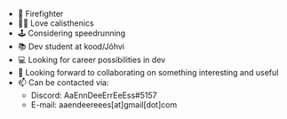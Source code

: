 - 🚒 Firefighter
- 🤸‍♂️ Love calisthenics
- 🕹️ Considering speedrunning
- 📚 Dev student at kood/Jõhvi
- 💻 Looking for career possibilities in dev
- 🤝 Looking forward to collaborating on something interesting and useful
- 📫 Can be contacted via:
  - Discord: AaEnnDeeErrEeEss#5157
  - E-mail: aaendeereees[at]gmail[dot]com
